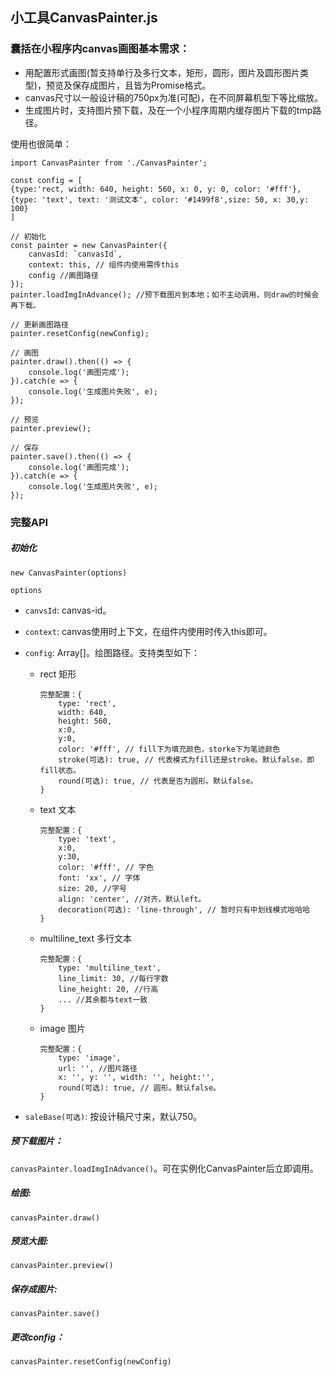 ## 小工具CanvasPainter.js

### 囊括在小程序内canvas画图基本需求：

- 用配置形式画图(暂支持单行及多行文本，矩形，圆形，图片及圆形图片类型)，预览及保存成图片，且皆为Promise格式。
- canvas尺寸以一般设计稿的750px为准(可配)，在不同屏幕机型下等比缩放。
- 生成图片时，支持图片预下载，及在一个小程序周期内缓存图片下载的tmp路径。

使用也很简单：

```
import CanvasPainter from './CanvasPainter';

const config = [
{type:'rect, width: 640, height: 560, x: 0, y: 0, color: '#fff'},
{type: 'text', text: '测试文本', color: '#1499f8',size: 50, x: 30,y: 100}
]

// 初始化
const painter = new CanvasPainter({
    canvasId: `canvasId`,
    context: this, // 组件内使用需传this
    config //画图路径
});
painter.loadImgInAdvance(); //预下载图片到本地；如不主动调用，则draw的时候会再下载。

// 更新画图路径
painter.resetConfig(newConfig);

// 画图
painter.draw().then(() => {
	console.log('画图完成');   
}).catch(e => {
    console.log('生成图片失败', e);
});

// 预览
painter.preview();

// 保存
painter.save().then(() => {
	console.log('画图完成');   
}).catch(e => {
    console.log('生成图片失败', e);
});
```

### 完整API
##### 初始化

`new CanvasPainter(options)`

`options`

- `canvsId`: canvas-id。

- `context`: canvas使用时上下文，在组件内使用时传入this即可。

- `config`: Array[]。绘图路径。支持类型如下：

  - rect 矩形

    ```
    完整配置：{
    	type: 'rect',
    	width: 640,
    	height: 560,
    	x:0,
    	y:0,
    	color: '#fff', // fill下为填充颜色，storke下为笔迹颜色
    	stroke(可选): true, // 代表模式为fill还是stroke。默认false，即fill状态。
    	round(可选): true, // 代表是否为圆形。默认false。
    }
    ```

  - text 文本

    ```
    完整配置：{
    	type: 'text',
    	x:0,
    	y:30,
    	color: '#fff', // 字色
    	font: 'xx', // 字体
    	size: 20, //字号
    	align: 'center', //对齐。默认left。
    	decoration(可选): 'line-through', // 暂时只有中划线模式哈哈哈
    }
    ```
  - multiline_text 多行文本

    ```
    完整配置：{
    	type: 'multiline_text',
    	line_limit: 30, //每行字数
    	line_height: 20, //行高
    	... //其余都与text一致
    }
    ```
  - image 图片

    ```
    完整配置：{
    	type: 'image',
    	url: '', //图片路径
    	x: '', y: '', width: '', height:'',
    	round(可选): true, // 圆形。默认false。
    }
    ```

- `saleBase(可选)`: 按设计稿尺寸来，默认750。

##### 预下载图片：

`canvasPainter.loadImgInAdvance()`。可在实例化CanvasPainter后立即调用。

##### 绘图: 

`canvasPainter.draw()`

##### 预览大图: 

`canvasPainter.preview()`

##### 保存成图片: 

`canvasPainter.save()`

##### 更改config：

`canvasPainter.resetConfig(newConfig)`